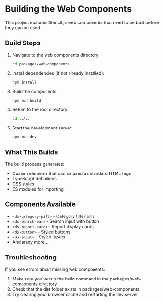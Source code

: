 # Building the Web Components

This project includes Stencil.js web components that need to be built before they can be used.

## Build Steps

1. Navigate to the web components directory:
   ```bash
   cd packages/web-components
   ```

2. Install dependencies (if not already installed):
   ```bash
   npm install
   ```

3. Build the components:
   ```bash
   npm run build
   ```

4. Return to the root directory:
   ```bash
   cd ../..
   ```

5. Start the development server:
   ```bash
   npm run dev
   ```

## What This Builds

The build process generates:
- Custom elements that can be used as standard HTML tags
- TypeScript definitions
- CSS styles
- ES modules for importing

## Components Available

- `<ds-category-pill>` - Category filter pills
- `<ds-search-bar>` - Search input with button
- `<ds-report-card>` - Report display cards
- `<ds-button>` - Styled buttons
- `<ds-input>` - Styled inputs
- And many more...

## Troubleshooting

If you see errors about missing web components:
1. Make sure you've run the build command in the packages/web-components directory
2. Check that the dist folder exists in packages/web-components
3. Try clearing your browser cache and restarting the dev server
